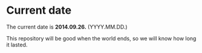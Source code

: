 # Current date

The current date is **2014.09.26.** (YYYY.MM.DD.)

This repository will be good when the world ends, so we will know how long it lasted.